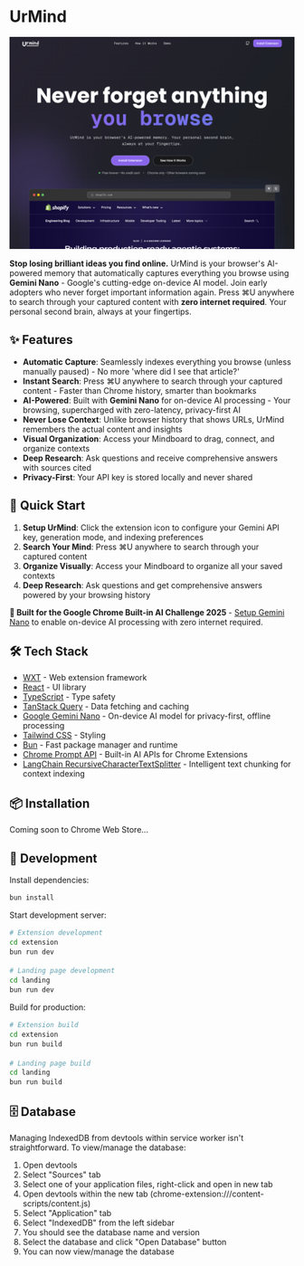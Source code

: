 # UrMind

<div align="center">
  <img src="/landing/public/og-image.png" alt="UrMind - Your browser's AI-powered memory" width="600" />
</div>

**Stop losing brilliant ideas you find online.** UrMind is your browser's AI-powered memory that automatically captures everything you browse using **Gemini Nano** - Google's cutting-edge on-device AI model. Join early adopters who never forget important information again. Press ⌘U anywhere to search through your captured content with **zero internet required**. Your personal second brain, always at your fingertips.

## ✨ Features

- **Automatic Capture**: Seamlessly indexes everything you browse (unless manually paused) - No more 'where did I see that article?'
- **Instant Search**: Press ⌘U anywhere to search through your captured content - Faster than Chrome history, smarter than bookmarks
- **AI-Powered**: Built with **Gemini Nano** for on-device AI processing - Your browsing, supercharged with zero-latency, privacy-first AI
- **Never Lose Context**: Unlike browser history that shows URLs, UrMind remembers the actual content and insights
- **Visual Organization**: Access your Mindboard to drag, connect, and organize contexts
- **Deep Research**: Ask questions and receive comprehensive answers with sources cited
- **Privacy-First**: Your API key is stored locally and never shared

## 🚀 Quick Start

1. **Setup UrMind**: Click the extension icon to configure your Gemini API key, generation mode, and indexing preferences
2. **Search Your Mind**: Press ⌘U anywhere to search through your captured content
3. **Organize Visually**: Access your Mindboard to organize all your saved contexts
4. **Deep Research**: Ask questions and get comprehensive answers powered by your browsing history

**🚀 Built for the Google Chrome Built-in AI Challenge 2025** - [Setup Gemini Nano](./docs/GEMINI_NANO_SETUP.md) to enable on-device AI processing with zero internet required.

## 🛠️ Tech Stack

- [WXT](https://wxt.dev/) - Web extension framework
- [React](https://react.dev/) - UI library
- [TypeScript](https://www.typescriptlang.org/) - Type safety
- [TanStack Query](https://tanstack.com/query) - Data fetching and caching
- [Google Gemini Nano](https://ai.google.dev/gemini-api/docs) - On-device AI model for privacy-first, offline processing
- [Tailwind CSS](https://tailwindcss.com/) - Styling
- [Bun](https://bun.sh/) - Fast package manager and runtime
- [Chrome Prompt API](https://developer.chrome.com/docs/ai/prompt-api) - Built-in AI APIs for Chrome Extensions
- [LangChain RecursiveCharacterTextSplitter](https://js.langchain.com/docs/how_to/recursive_text_splitter/) - Intelligent text chunking for context indexing

## 📦 Installation

Coming soon to Chrome Web Store...

## 🔧 Development

Install dependencies:

```bash
bun install
```

Start development server:

```bash
# Extension development
cd extension
bun run dev

# Landing page development
cd landing
bun run dev
```

Build for production:

```bash
# Extension build
cd extension
bun run build

# Landing page build
cd landing
bun run build
```

## 🗄️ Database

Managing IndexedDB from devtools within service worker isn't straightforward. To view/manage the database:

1. Open devtools
2. Select "Sources" tab
3. Select one of your application files, right-click and open in new tab
4. Open devtools within the new tab (chrome-extension://<id>/content-scripts/content.js)
5. Select "Application" tab
6. Select "IndexedDB" from the left sidebar
7. You should see the database name and version
8. Select the database and click "Open Database" button
9. You can now view/manage the database

